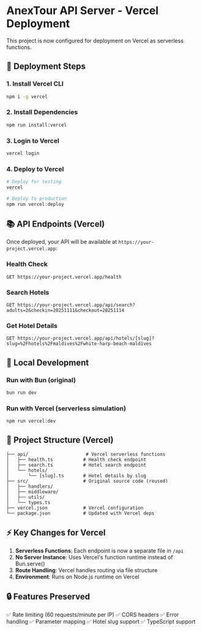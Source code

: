 # AnexTour API Server - Vercel Deployment

This project is now configured for deployment on Vercel as serverless functions.

## 🚀 Deployment Steps

### 1. Install Vercel CLI
```bash
npm i -g vercel
```

### 2. Install Dependencies
```bash
npm run install:vercel
```

### 3. Login to Vercel
```bash
vercel login
```

### 4. Deploy to Vercel
```bash
# Deploy for testing
vercel

# Deploy to production
npm run vercel:deploy
```

## 📚 API Endpoints (Vercel)

Once deployed, your API will be available at `https://your-project.vercel.app`:

### **Health Check**
```
GET https://your-project.vercel.app/health
```

### **Search Hotels**
```
GET https://your-project.vercel.app/api/search?adults=2&checkin=20251111&checkout=20251114
```

### **Get Hotel Details**
```
GET https://your-project.vercel.app/api/hotels/[slug]?slug=%2Fhotels%2Fmaldives%2Fwhite-harp-beach-maldives
```

## 🔧 Local Development

### Run with Bun (original)
```bash
bun run dev
```

### Run with Vercel (serverless simulation)
```bash
npm run vercel:dev
```

## 📁 Project Structure (Vercel)

```
├── api/                     # Vercel serverless functions
│   ├── health.ts           # Health check endpoint
│   ├── search.ts           # Hotel search endpoint
│   └── hotels/
│       └── [slug].ts       # Hotel details by slug
├── src/                    # Original source code (reused)
│   ├── handlers/
│   ├── middleware/
│   ├── utils/
│   └── types.ts
├── vercel.json             # Vercel configuration
└── package.json            # Updated with Vercel deps
```

## ⚡ Key Changes for Vercel

1. **Serverless Functions**: Each endpoint is now a separate file in `/api`
2. **No Server Instance**: Uses Vercel's function runtime instead of Bun.serve()
3. **Route Handling**: Vercel handles routing via file structure
4. **Environment**: Runs on Node.js runtime on Vercel

## 🔒 Features Preserved

✅ Rate limiting (60 requests/minute per IP)
✅ CORS headers
✅ Error handling
✅ Parameter mapping
✅ Hotel slug support
✅ TypeScript support
